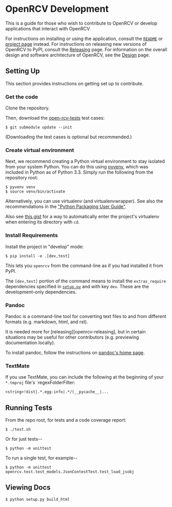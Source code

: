 OpenRCV Development
===================

This is a guide for those who wish to contribute to OpenRCV or develop
applications that interact with OpenRCV

For instructions on installing or using the application, consult the
[`README`][doc-readme] or [project page][open-rcv] instead.
For instructions on releasing new versions of OpenRCV to PyPI, consult
the [Releasing][doc-releasing] page.
For information on the overall design and software architecture of
OpenRCV, see the [Design][doc-design] page.


Setting Up
----------

This section provides instructions on getting set up to contribute.


### Get the code

Clone the repository.

Then, download the [open-rcv-tests][open-rcv-tests] test cases:

    $ git submodule update --init

(Downloading the test cases is optional but recommended.)


### Create virtual environment

Next, we recommend creating a Python virtual environment to stay
isolated from your system Python.  You can do this using [pyvenv][venv],
which was included in Python as of Python 3.3.  Simply run the following
from the repository root:

    $ pyvenv venv
    $ source venv/bin/activate

Alternatively, you can use virtualenv (and virtualenvwrapper).  See
also the recommendations in the ["Python Packaging User Guide"][pug].

Also see [this gist][workon-gist] for a way to automatically enter
the project's virtualenv when entering its directory with `cd`.


### Install Requirements

Install the project in "develop" mode:

    $ pip install -e .[dev,test]

This lets you `openrcv` from the command-line as if you had installed
it from PyPI.

The `[dev,test]` portion of the command means to install the `extras_require`
dependencies specified in [`setup.py`](setup.py) and with key `dev`.
These are the development-only dependencies.


### Pandoc

Pandoc is a command-line tool for converting text files to and from
different formats (e.g. markdown, html, and rst).

It is needed more for [releasing][openrcv-releasing], but in certain
situations may be useful for other contributors (e.g. previewing
documentation locally).

To install pandoc, follow the instructions on [pandoc's home page][pandoc].


### TextMate

If you use TextMate, you can include the following at the beginning of
your `*.tmproj` file's `regexFolderFilter:

    <string>!dist|.*.egg-info|.*/(__pycache__|...


Running Tests
-------------

From the repo root, for tests and a code coverage report:

    $ ./test.sh

Or for just tests--

    $ python -m unittest

To run a single test, for example--

    $ python -m unittest openrcv.test.test_models.JsonContestTest.test_load_jsobj


Viewing Docs
------------

    $ python setup.py build_html


[doc-design]: design.md
[doc-readme]: ../README.md
[doc-releasing]: releasing.md
[open-rcv]: https://github.com/cjerdonek/open-rcv
[open-rcv-tests]: https://github.com/cjerdonek/open-rcv-tests
[pandoc]: http://johnmacfarlane.net/pandoc/
[pug]: https://packaging.python.org/en/latest/tutorial.html
[venv]: https://docs.python.org/3/library/venv.html
[workon-gist]: https://gist.github.com/cjerdonek/7583644
